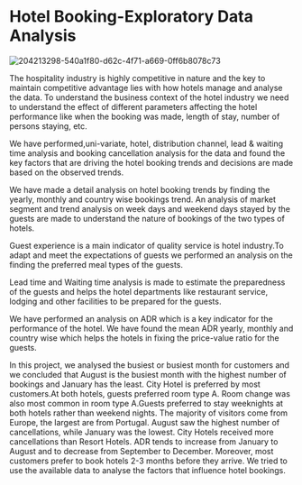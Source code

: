 # Hotel Booking-Exploratory Data Analysis
![204213298-540a1f80-d62c-4f71-a669-0ff6b8078c73](https://user-images.githubusercontent.com/117563703/204214372-4bd250fb-de06-4776-89cf-0fe329c128f6.png)


The hospitality industry is highly competitive in nature and the key to maintain competitive advantage lies with how hotels manage and analyse the data. To understand the business context of the hotel industry we need to understand the effect of different parameters affecting the hotel performance like when the booking was made, length of stay, number of persons staying, etc.

We have performed,uni-variate, hotel, distribution channel, lead & waiting time analysis and booking cancellation analysis for the data and found the key factors that are driving the hotel booking trends and decisions are made based on the observed trends.

We have made a detail analysis on hotel booking trends by finding the yearly, monthly and country wise bookings trend. An analysis of market segment and trend analysis on week days and weekend days stayed by the guests are made to understand the nature of bookings of the two types of hotels.

Guest experience is a main indicator of quality service is hotel industry.To adapt and meet the expectations of guests we performed an analysis on the finding the preferred meal types of the guests.
 
Lead time and Waiting time analysis is made to estimate the preparedness of the guests and helps the hotel departments like restaurant service, lodging and other facilities to be prepared for the guests.
 
We have performed an analysis on ADR which is a key indicator for the performance of the hotel. We have found the mean ADR yearly, monthly and country wise which helps the hotels in fixing the price-value ratio for the guests.

In this project, we analysed the busiest or busiest month for customers and we concluded that August is the busiest month with the highest number of bookings and January has the least. City Hotel is preferred by most customers.At both hotels, guests preferred room type A. Room change was also most common in room type A.Guests preferred to stay weeknights at both hotels rather than weekend nights. The majority of visitors come from Europe, the largest are from Portugal. August saw the highest number of cancellations, while January was the lowest. City Hotels received more cancellations than Resort Hotels. ADR tends to increase from January to August and to decrease from September to December. Moreover, most customers prefer to book hotels 2-3 months before they arrive. We tried to use the available data to analyse the factors that influence hotel bookings.





